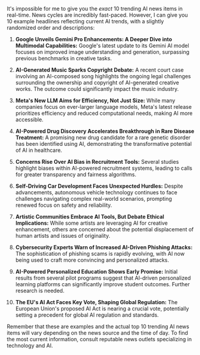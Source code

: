 It's impossible for me to give you the *exact* 10 trending AI news items in real-time.  News cycles are incredibly fast-paced. However, I can give you 10 example headlines reflecting current AI trends, with a slightly randomized order and descriptions:


1. **Google Unveils Gemini Pro Enhancements: A Deeper Dive into Multimodal Capabilities:**  Google's latest update to its Gemini AI model focuses on improved image understanding and generation, surpassing previous benchmarks in creative tasks.

2. **AI-Generated Music Sparks Copyright Debate:**  A recent court case involving an AI-composed song highlights the ongoing legal challenges surrounding the ownership and copyright of AI-generated creative works.  The outcome could significantly impact the music industry.

3. **Meta's New LLM Aims for Efficiency, Not Just Size:**  While many companies focus on ever-larger language models, Meta's latest release prioritizes efficiency and reduced computational needs, making AI more accessible.

4. **AI-Powered Drug Discovery Accelerates Breakthrough in Rare Disease Treatment:** A promising new drug candidate for a rare genetic disorder has been identified using AI, demonstrating the transformative potential of AI in healthcare.

5. **Concerns Rise Over AI Bias in Recruitment Tools:** Several studies highlight biases within AI-powered recruitment systems, leading to calls for greater transparency and fairness algorithms.

6. **Self-Driving Car Development Faces Unexpected Hurdles:**  Despite advancements, autonomous vehicle technology continues to face challenges navigating complex real-world scenarios, prompting renewed focus on safety and reliability.

7. **Artistic Communities Embrace AI Tools, But Debate Ethical Implications:**  While some artists are leveraging AI for creative enhancement, others are concerned about the potential displacement of human artists and issues of originality.

8. **Cybersecurity Experts Warn of Increased AI-Driven Phishing Attacks:** The sophistication of phishing scams is rapidly evolving, with AI now being used to craft more convincing and personalized attacks.

9. **AI-Powered Personalized Education Shows Early Promise:** Initial results from several pilot programs suggest that AI-driven personalized learning platforms can significantly improve student outcomes.  Further research is needed.

10. **The EU's AI Act Faces Key Vote, Shaping Global Regulation:**  The European Union's proposed AI Act is nearing a crucial vote, potentially setting a precedent for global AI regulation and standards.


Remember that these are examples and the actual top 10 trending AI news items will vary depending on the news source and the time of day.  To find the most current information, consult reputable news outlets specializing in technology and AI.
